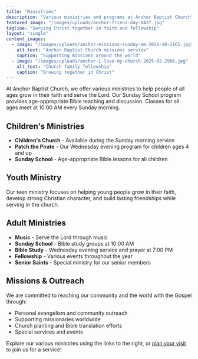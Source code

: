 ```yaml
---
title: "Ministries"
description: "Various ministries and programs at Anchor Baptist Church"
featured_image: "/images/uploads/anchor-friend-day-0427.jpg"
tagline: "Serving Christ together in faith and fellowship"
layout: "single"
content_images:
  - image: "/images/uploads/anchor-missions-sunday-am-2024-10-2165.jpg"
    alt_text: "Anchor Baptist Church missions service"
    caption: "Supporting missions around the world"
  - image: "/images/uploads/anchor-i-love-my-church-2025-02-2966.jpg"
    alt_text: "Church family fellowship"
    caption: "Growing together in Christ"
---
```


At Anchor Baptist Church, we offer various ministries to help people of all ages grow in their faith and serve the Lord. Our Sunday School program provides age-appropriate Bible teaching and discussion. Classes for all ages meet at 10:00 AM every Sunday morning. 

## Children's Ministries
- **Children's Church** - Available during the Sunday morning service
- **Patch the Pirate** - Our Wednesday evening program for children ages 4 and up
- **Sunday School** - Age-appropriate Bible lessons for all children

## Youth Ministry
Our teen ministry focuses on helping young people grow in their faith, develop strong Christian character, and build lasting friendships while serving in the church.

## Adult Ministries
- **Music** - Serve the Lord through music
- **Sunday School** - Bible study groups at 10:00 AM
- **Bible Study** - Wednesday evening service and prayer at 7:00 PM
- **Fellowship** - Various events throughout the year
- **Senior Saints** - Special ministry for our senior members

## Missions & Outreach
We are committed to reaching our community and the world with the Gospel through:
- Personal evangelism and community outreach
- Supporting missionaries worldwide
- Church planting and Bible translation efforts
- Special services and events

Explore our various ministries using the links to the right, or [plan your visit](/plan-your-visit) to join us for a service!